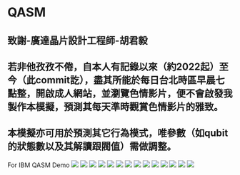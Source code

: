 # QASM

## 致謝-廣達晶片設計工程師-胡君毅

## 若非他孜孜不倦，自本人有記錄以來（約2022起）至今（此commit訖），盡其所能於每日台北時區早晨七點整，開啟成人網站，並瀏覽色情影片，便不會啟發我製作本模擬，預測其每天準時觀賞色情影片的雅致。

## 本模擬亦可用於預測其它行為模式，唯參數（如qubit的狀態數以及其解讀跟閥值）需做調整。



For IBM QASM Demo
<img src="https://img.shields.io/badge/GIT-black?style=for-the-badge&logo=GIT&logoColor=F05032"/>
<img src="https://img.shields.io/badge/PYTHON-black?style=for-the-badge&logo=python&logoColor=gold"/>
<img src="https://img.shields.io/badge/numpy-black?style=for-the-badge&logo=numpy&logoColor=white"/>
<img src="https://img.shields.io/badge/PYTORCH-black?style=for-the-badge&logo=pytorch&logoColor=EE4C2C"/>
<img src="https://img.shields.io/badge/c-black?style=for-the-badge&logo=c&logoColor=A8B9CC"/>
<img src="https://img.shields.io/badge/c++-black?style=for-the-badge&logo=cplusplus&logoColor=00599C"/>
<img src="https://img.shields.io/badge/TENSORFLOW-black?style=for-the-badge&logo=tensorflow&logoColor=FF6F00"/>
<img src="https://img.shields.io/badge/GIT-black?style=for-the-badge&logo=GIT&logoColor=F05032"/>
<img src="https://img.shields.io/badge/PYTHON-black?style=for-the-badge&logo=python&logoColor=gold"/>
<img src="https://img.shields.io/badge/numpy-black?style=for-the-badge&logo=numpy&logoColor=white"/>
<img src="https://img.shields.io/badge/PYTORCH-black?style=for-the-badge&logo=pytorch&logoColor=EE4C2C"/>
<img src="https://img.shields.io/badge/c-black?style=for-the-badge&logo=c&logoColor=A8B9CC"/>
<img src="https://img.shields.io/badge/c++-black?style=for-the-badge&logo=cplusplus&logoColor=00599C"/>
<img src="https://img.shields.io/badge/TENSORFLOW-black?style=for-the-badge&logo=tensorflow&logoColor=FF6F00"/>
